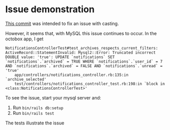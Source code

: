 # Issue demonstration

[This commit](https://github.com/rails/rails/commit/68fe6b08ee72cc47263e0d2c9ff07f75c4b42761) was intended to fix an issue with casting.

However, it seems that, with MySQL this issue continues to occur. In the octobox app, I get

```
NotificationsControllerTest#test_archives_respects_current_filters:
ActiveRecord::StatementInvalid: Mysql2::Error: Truncated incorrect DOUBLE value: 'true': UPDATE `notifications` SET `notifications`.`archived` = TRUE WHERE `notifications`.`user_id` = 7 AND `notifications`.`archived` = FALSE AND `notifications`.`unread` = 'true'
    app/controllers/notifications_controller.rb:135:in `archive_selected'
    test/controllers/notifications_controller_test.rb:198:in `block in <class:NotificationsControllerTest>'
```

To see the issue, start your mysql server and:

1. Run `bin/rails db:setup`
2. Run `bin/rails test`

The tests illustrate the issue